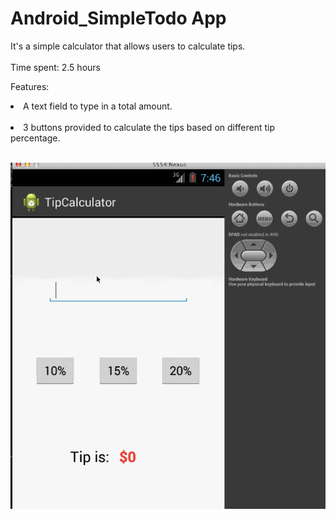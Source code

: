 Android_SimpleTodo App
==================
It's a simple calculator that allows users to calculate tips. <br/><br/>
Time spent: 2.5 hours

Features:
<p>
<li>A text field to type in a total amount.</li><br/>
<li>3 buttons provided to calculate the tips based on different tip percentage.</li>
<p>
<br/>
<img src="gif_TipCalculator.gif" alt="Video Walkthrough" style="max-width:100%;"></img>
</p>
<br/>
